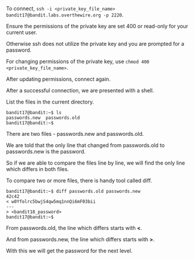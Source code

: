 To connect, `ssh -i <private_key_file_name> bandit17@bandit.labs.overthewire.org -p 2220`.

Ensure the permissions of the private key are set 400 or read-only for your current user.

Otherwise ssh does not utilize the private key and you are prompted for a password.

For changing permissions of the private key, use `chmod 400 <private_key_file_name>`.

After updating permissions, connect again.

After a successful connection, we are presented with a shell.

List the files in the current directory.

```
bandit17@bandit:~$ ls
passwords.new  passwords.old
bandit17@bandit:~$
```

There are two files - passwords.new and passwords.old.

We are told that the only line that changed from passwords.old to passwords.new is the password.

So if we are able to compare the files line by line, we will find the only line which differs in both files.

To compare two or more files, there is handy tool called diff.

```
bandit17@bandit:~$ diff passwords.old passwords.new 
42c42
< w0Yfolrc5bwjS4qw5mq1nnQi6mF03bii
---
> <bandit18_password>
bandit17@bandit:~$ 

```
From passwords.old, the line which differs starts with **<**.

And from passwords.new, the line which differs starts with **>**.

With this we will get the password for the next level.